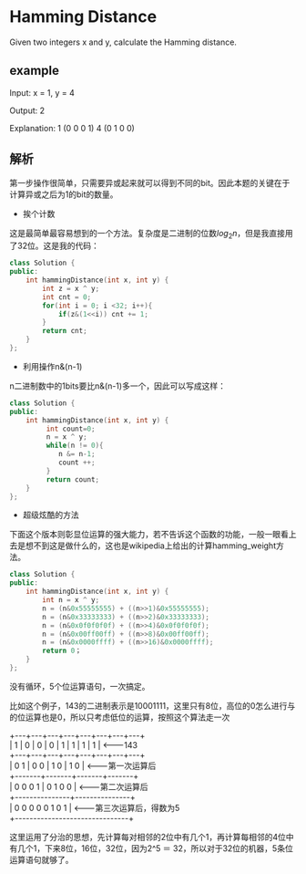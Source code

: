 # Hamming Distance
Given two integers x and y, calculate the Hamming distance.
## example
Input: x = 1, y = 4

Output: 2

Explanation:
1   (0 0 0 1)
4   (0 1 0 0)
## 解析
第一步操作很简单，只需要异或起来就可以得到不同的bit。因此本题的关键在于计算异或之后为1的bit的数量。  
         
* 挨个计数

这是最简单最容易想到的一个方法。复杂度是二进制的位数$log_2n$，但是我直接用了32位。这是我的代码：

```c++
class Solution {
public:
    int hammingDistance(int x, int y) {
        int z = x ^ y;
        int cnt = 0;
        for(int i = 0; i <32; i++){
            if(z&(1<<i)) cnt += 1;
        }
        return cnt;
    }
};
```

* 利用操作n&(n-1) 

n二进制数中的1bits要比n&(n-1)多一个，因此可以写成这样：

```c++
class Solution {
public:
    int hammingDistance(int x, int y) {
         int count=0; 
         n = x ^ y;
         while(n != 0){ 
            n &= n-1; 
            count ++; 
         } 
         return count;
    }
};
```

* 超级炫酷的方法

下面这个版本则彰显位运算的强大能力，若不告诉这个函数的功能，一般一眼看上去是想不到这是做什么的，这也是wikipedia上给出的计算hamming_weight方法。

```c++
class Solution {
public:
    int hammingDistance(int x, int y) {
        int n = x ^ y;
        n = (n&0x55555555) + ((n>>1)&0x55555555); 
        n = (n&0x33333333) + ((n>>2)&0x33333333); 
        n = (n&0x0f0f0f0f) + ((n>>4)&0x0f0f0f0f); 
        n = (n&0x00ff00ff) + ((n>>8)&0x00ff00ff); 
        n = (n&0x0000ffff) + ((n>>16)&0x0000ffff); 
        return 0；
    }
};
```

没有循环，5个位运算语句，一次搞定。

比如这个例子，143的二进制表示是10001111，这里只有8位，高位的0怎么进行与的位运算也是0，所以只考虑低位的运算，按照这个算法走一次

+---+---+---+---+---+---+---+---+       
| 1 | 0 | 0 | 0 | 1 | 1 | 1 | 1 |   <---143         
+---+---+---+---+---+---+---+---+           
|  0 1  |  0 0  |  1 0  |  1 0  |   <---第一次运算后              
+-------+-------+-------+-------+           
|    0 0 0 1    |    0 1 0 0    |   <---第二次运算后              
+---------------+---------------+               
|        0 0 0 0 0 1 0 1        |   <---第三次运算后，得数为5             
+-------------------------------+       

这里运用了分治的思想，先计算每对相邻的2位中有几个1，再计算每相邻的4位中有几个1，下来8位，16位，32位，因为2^5 ＝ 32，所以对于32位的机器，5条位运算语句就够了。




